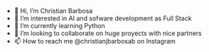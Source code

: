 - 👋 Hi, I’m Christian Barbosa
- 👀 I’m interested in AI and sofware development as Full Stack
- 🌱 I’m currently learning Python
- 💞️ I’m looking to collaborate on huge proyects with nice partners
- 📫 How to reach me @christianjbarbosab on Instagram

<!---
CJ2711/CJ2711 is a ✨ special ✨ repository because its `README.md` (this file) appears on your GitHub profile.
You can click the Preview link to take a look at your changes.
--->
